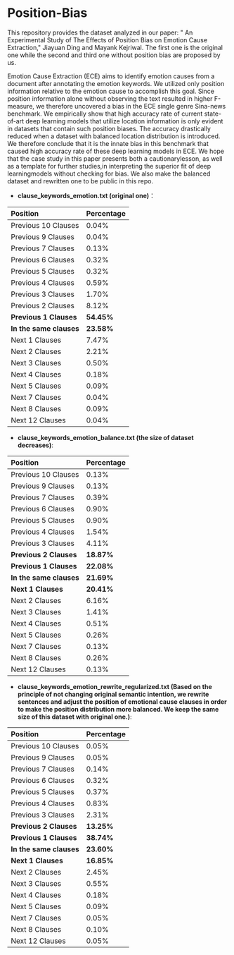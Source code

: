 # Position-Bias

This repository provides the dataset analyzed in our paper: " An Experimental Study of The Effects of Position Bias on Emotion Cause Extraction," Jiayuan Ding and Mayank Kejriwal. The first one is the original one while the second and third one without position bias are proposed by us.

Emotion Cause Extraction (ECE) aims to identify emotion causes from a document after annotating the  emotion keywords. We utilized only position information  relative to the emotion cause to accomplish this goal. Since position information alone without observing the text resulted in higher F-measure, we therefore uncovered a bias in the ECE single genre Sina-news benchmark. We empirically show that high accuracy rate of current state-of-art deep learning models that utilize location information is only evident in datasets that contain such position biases. The accuracy drastically reduced when a dataset with balanced location distribution is introduced. We therefore conclude that it is the innate bias in this benchmark that caused high accuracy rate of these deep learning models in ECE.  We hope that the case study in this paper presents both a cautionarylesson, as well as a template for further studies,in interpreting the superior fit of deep learningmodels without checking for bias. We also make the balanced dataset and rewritten one to be public in this repo.



- **clause_keywords_emotion.txt (original one)**：

|Position|Percentage|
|:----|:--|
Previous 10 Clauses |  0.04\% |
Previous 9 Clauses |  0.04\% |
Previous 7 Clauses |  0.13\% |
Previous 6 Clauses |  0.32\% |
Previous 5 Clauses |  0.32\% |
Previous 4 Clauses |  0.59\% |
Previous 3 Clauses |  1.70\% |
Previous 2 Clauses |  8.12\% |
**Previous 1 Clauses** | **54.45\%** |
**In the same clauses** |  **23.58\%** |
Next 1 Clauses |  7.47\% |
Next 2 Clauses |  2.21\% |
Next 3 Clauses |  0.50\% |
Next 4 Clauses |  0.18\% |
Next 5 Clauses |  0.09\% |
Next 7 Clauses |  0.04\% |
Next 8 Clauses |  0.09\% |
Next 12 Clauses |  0.04\% |


- **clause_keywords_emotion_balance.txt (the size of dataset decreases)**:

|Position|Percentage|
|:----|:--|
Previous 10 Clauses |  0.13\% |
Previous 9 Clauses |  0.13\% |
Previous 7 Clauses |  0.39\% |
Previous 6 Clauses |  0.90\% |
Previous 5 Clauses |  0.90\% |
Previous 4 Clauses |  1.54\% |
Previous 3 Clauses |  4.11\% |
**Previous 2 Clauses** |  **18.87\%** |
**Previous 1 Clauses** | **22.08\%** |
**In the same clauses** |  **21.69\%** |
**Next 1 Clauses** |  **20.41\%** |
Next 2 Clauses |  6.16\% |
Next 3 Clauses |  1.41\% |
Next 4 Clauses |  0.51\% |
Next 5 Clauses |  0.26\% |
Next 7 Clauses |  0.13\% |
Next 8 Clauses |  0.26\% |
Next 12 Clauses |  0.13\% |

- **clause_keywords_emotion_rewrite_regularized.txt (Based on the principle of not changing original semantic intention, we rewrite sentences and adjust the position of emotional cause clauses in order to make the position distribution more balanced. We keep the same size of this dataset with original one.)**:

|Position|Percentage|
|:----|:--|
Previous 10 Clauses |  0.05\% |
Previous 9 Clauses |  0.05\% |
Previous 7 Clauses |  0.14\% |
Previous 6 Clauses |  0.32\% |
Previous 5 Clauses |  0.37\% |
Previous 4 Clauses |  0.83\% |
Previous 3 Clauses |  2.31\% |
**Previous 2 Clauses** |  **13.25\%** |
**Previous 1 Clauses** | **38.74\%** |
**In the same clauses** |  **23.60\%** |
**Next 1 Clauses** |  **16.85\%** |
Next 2 Clauses |  2.45\% |
Next 3 Clauses |  0.55\% |
Next 4 Clauses |  0.18\% |
Next 5 Clauses |  0.09\% |
Next 7 Clauses |  0.05\% |
Next 8 Clauses |  0.10\% |
Next 12 Clauses |  0.05\% |



